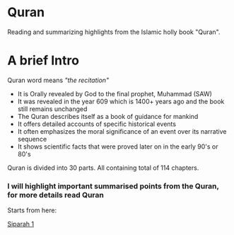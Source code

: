 # Quran
Reading and summarizing highlights from the Islamic holly book "Quran".

# A brief Intro
Quran word means *"the recitation"*
* It is Orally revealed by God to the final prophet, Muhammad (SAW)
* It was revealed in the year 609 which is 1400+ years ago and the book still remains unchanged
* The Quran describes itself as a book of guidance for mankind
* It offers detailed accounts of specific historical events
* It often emphasizes the moral significance of an event over its narrative sequence
* It shows scientific facts that were proved later on in the early 90's or 80's

Quran is divided into 30 parts. All containing total of 114 chapters.
### I will highlight important summarised points from the Quran, for more details read Quran
Starts from here:

[Siparah 1](https://github.com/Habib0308/Quran/blob/master/siparah%201/)




